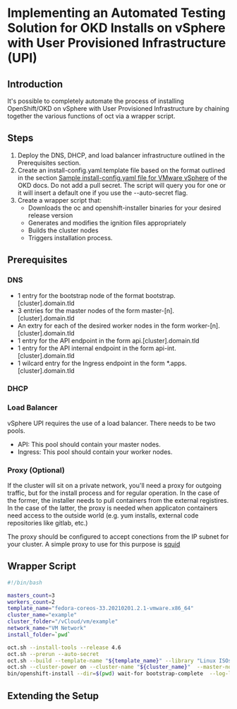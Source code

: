 # Implementing an Automated Testing Solution for OKD Installs on vSphere with User Provisioned Infrastructure (UPI)

## Introduction 

It's possible to completely automate the process of installing OpenShift/OKD on vSphere with User Provisioned Infrastructure by chaining together the various functions of oct via a wrapper script. 

## Steps

1. Deploy the DNS, DHCP, and load balancer infrastructure outlined in the Prerequisites section.
2. Create an install-config.yaml.template file based on the format outlined in the section [Sample install-config.yaml file for VMware vSphere](https://docs.okd.io/latest/installing/installing_vsphere/installing-vsphere.html#installation-vsphere-config-yaml_installing-vsphere) of the OKD docs. Do not add a pull secret. The script will query you for one or it will insert a default one if you use the --auto-secret flag. 
3. Create a wrapper script that:
   * Downloads the oc and openshift-installer binaries for your desired release version
   * Generates and modifies the ignition files appropriately
   * Builds the cluster nodes
   * Triggers installation process. 

## Prerequisites

### DNS

* 1 entry for the bootstrap node of the format bootstrap.[cluster].domain.tld
* 3 entries for the master nodes of the form master-[n].[cluster].domain.tld
* An extry for each of the desired worker nodes in the form worker-[n].[cluster].domain.tld
* 1 entry for the API endpoint in the form api.[cluster].domain.tld
* 1 entry for the API internal endpoint in the form api-int.[cluster].domain.tld
* 1 wilcard entry for the Ingress endpoint in the form \*.apps.[cluster].domain.tld

### DHCP
### Load Balancer

vSphere UPI requires the use of a load balancer. There needs to be two pools.

* API: This pool should contain your master nodes. 
* Ingress: This pool should contain your worker nodes. 

### Proxy (Optional)

If the cluster will sit on a private network, you'll need a proxy for outgoing traffic, but for the install process and for regular operation. In the case of the former, the installer needs to pull containers from the external registires. In the case of the latter, the proxy is needed when applicaton containers need access to the outside world (e.g. yum installs, external code repositories like gitlab, etc.) 

The proxy should be configured to accept conections from the IP subnet for your cluster. A simple proxy to use for this purpose is [squid](http://www.squid-cache.org) 

## Wrapper Script

``` bash
#!/bin/bash

masters_count=3
workers_count=2
template_name="fedora-coreos-33.20210201.2.1-vmware.x86_64"		
cluster_name="example"
cluster_folder="/vCloud/vm/example"
network_name="VM Network"
install_folder=`pwd`

oct.sh --install-tools --release 4.6
oct.sh --prerun --auto-secret
oct.sh --build --template-name "${template_name}" --library "Linux ISOs" --cluster-name "${cluster_name}" --cluster-folder "${cluster_folder}" --network-name "${network_name}" --installation-folder "${install_folder}" --master-node-count ${masters_count} --worker-node-count ${workers_count} 
oct.sh --cluster-power on --cluster-name "${cluster_name}"  --master-node-count ${masters_count} --worker-node-count ${workers_count}
bin/openshift-install --dir=$(pwd) wait-for bootstrap-complete  --log-level=info

```

## Extending the Setup
